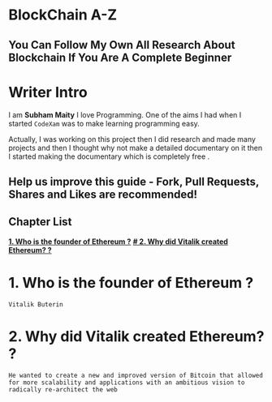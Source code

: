 # BlockChain A-Z
## You Can Follow My Own All Research About Blockchain If You Are A Complete Beginner

# Writer Intro
I am **Subham Maity**
I love Programming. One of the aims I had when I started ```CodeXam``` was to make learning programming easy.

Actually, I was working on this project then I did research and made many projects and then I thought why not make a detailed documentary on it then I started making the documentary which is completely free .
## Help us improve this guide - **Fork, Pull Requests, Shares and Likes are recommended**!

## Chapter List
[**1. Who is the founder of Ethereum ?**](#1-who-is-the-founder-of-ethereum-)
[**# 2. Why did Vitalik created Ethereum? ?**](#2-why-did-vitalik-created-ethereum-)



# 1. Who is the founder of Ethereum ?
```text
Vitalik Buterin
```
# 2. Why did Vitalik created Ethereum? ?
```text
He wanted to create a new and improved version of Bitcoin that allowed for more scalability and applications with an ambitious vision to radically re-architect the web
```
